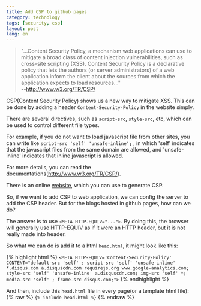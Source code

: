 ```yaml
---
title: Add CSP to github pages  
category: technology  
tags: [security, csp]  
layout: post  
lang: en
---
```



> "...Content Security Policy, a mechanism web applications can use to mitigate a broad class of content injection vulnerabilities, such as cross-site scripting (XSS). Content Security Policy is a declarative policy that lets the authors (or server administrators) of a web application inform the client about the sources from which the application expects to load resources..."     
--http://www.w3.org/TR/CSP/

CSP(Content Security Policy) shows us a new way to mitigate XSS. This can be done by adding a header `Content-Security-Policy` in the website simply.

There are several directives, such as `script-src`, `style-src`, etc, which can be used to control different file types.

For example, if you do not want to load javascript file from other sites, you can write like `script-src 'self' 'unsafe-inline';` , in which 'self' indicates that the javascript files from the same domain are allowed, and 'unsafe-inline' indicates that inline javascript is allowed.

For more details, you can read the documentations(http://www.w3.org/TR/CSP/).

There is an online [website](https://report-uri.io/home/generate), which you can use to generate CSP.

So, if we want to add CSP to web application, we can config the server to add the CSP header. But for the blogs hosted in github pages, how can we do?

The answer is to use `<META HTTP-EQUIV="...">`. By doing this, the browser will generally use HTTP-EQUIV as if it were an HTTP header, but it is not really made into header.

So what we can do is add it to a html `head.html`, it might look like this:

{% highlight html %}
`<META HTTP-EQUIV='Content-Security-Policy' CONTENT="default-src 'self' ; script-src 'self' 'unsafe-inline' *.disqus.com a.disquscdn.com requirejs.org www.google-analytics.com; style-src 'self' 'unsafe-inline' a.disquscdn.com; img-src 'self' *; media-src 'self' ; frame-src disqus.com;">`
{% endhighlight %}

And then, include this `head.html` file in every page(or a template html file):
{% raw %}
`{% include head.html %}`
{% endraw %}







